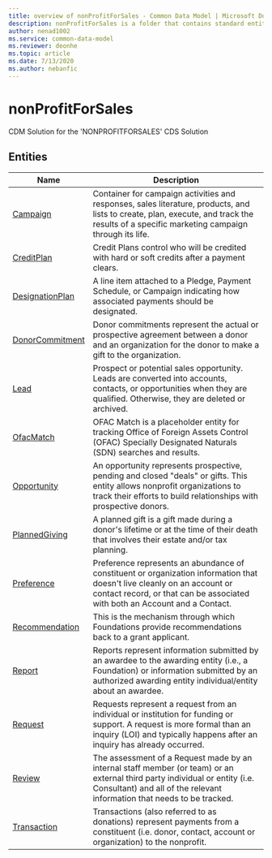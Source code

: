 ```yaml
---
title: overview of nonProfitForSales - Common Data Model | Microsoft Docs
description: nonProfitForSales is a folder that contains standard entities related to the Common Data Model.
author: nenad1002
ms.service: common-data-model
ms.reviewer: deonhe
ms.topic: article
ms.date: 7/13/2020
ms.author: nebanfic
---
```


# nonProfitForSales

CDM Solution for the 'NONPROFITFORSALES' CDS Solution  

## Entities

|Name|Description|
|---|---|
|[Campaign](Campaign.md)|Container for campaign activities and responses, sales literature, products, and lists to create, plan, execute, and track the results of a specific marketing campaign through its life.|
|[CreditPlan](CreditPlan.md)|Credit Plans control who will be credited with hard or soft credits after a payment clears.|
|[DesignationPlan](DesignationPlan.md)|A line item attached to a Pledge, Payment Schedule, or Campaign indicating how associated payments should be designated.|
|[DonorCommitment](DonorCommitment.md)|Donor commitments represent the actual or prospective agreement between a donor and an organization for the donor to make a gift to the organization.|
|[Lead](Lead.md)|Prospect or potential sales opportunity. Leads are converted into accounts, contacts, or opportunities when they are qualified. Otherwise, they are deleted or archived.|
|[OfacMatch](OfacMatch.md)|OFAC Match is a placeholder entity for tracking Office of Foreign Assets Control (OFAC) Specially Designated Naturals (SDN) searches and results.|
|[Opportunity](Opportunity.md)|An opportunity represents prospective, pending and closed "deals" or gifts.  This entity allows nonprofit organizations to track their efforts to build relationships with prospective donors.|
|[PlannedGiving](PlannedGiving.md)|A planned gift is a gift made during a donor's lifetime or at the time of their death that involves their estate and/or tax planning.|
|[Preference](Preference.md)|Preference represents an abundance of constituent or organization information that doesn't live cleanly on an account or contact record, or that can be associated with both an Account and a Contact.|
|[Recommendation](Recommendation.md)|This is the mechanism through which Foundations provide recommendations back to a grant applicant.|
|[Report](Report.md)|Reports represent information submitted by an awardee to the awarding entity (i.e., a Foundation) or information submitted by an authorized awarding entity individual/entity about an awardee.|
|[Request](Request.md)|Requests represent a request from an individual or institution for funding or support. A request is more formal than an inquiry (LOI) and typically happens after an inquiry has already occurred.|
|[Review](Review.md)|The assessment of a Request made by an internal staff member (or team) or an external third party individual or entity (i.e. Consultant) and all of the relevant information that needs to be tracked.|
|[Transaction](Transaction.md)|Transactions (also referred to as donations) represent payments from a constituent (i.e. donor, contact, account or organization) to the nonprofit.|
